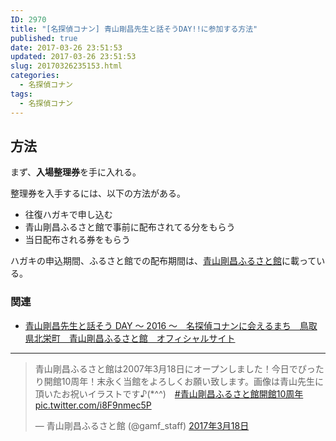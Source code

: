 ```yaml
---
ID: 2970
title: "[名探偵コナン] 青山剛昌先生と話そうDAY!!に参加する方法"
published: true
date: 2017-03-26 23:51:53
updated: 2017-03-26 23:51:53
slug: 20170326235153.html
categories:
  - 名探偵コナン
tags:
  - 名探偵コナン
---
```


<!--more-->

## 方法

まず、<strong>入場整理券</strong>を手に入れる。

整理券を入手するには、以下の方法がある。

- 往復ハガキで申し込む
- 青山剛昌ふるさと館で事前に配布されてる分をもらう
- 当日配布される券をもらう

ハガキの申込期間、ふるさと館での配布期間は、[青山剛昌ふるさと館](http://www.gamf.jp/)に載っている。

### 関連

- [青山剛昌先生と話そう DAY ～ 2016 ～　名探偵コナンに会えるまち　鳥取県北栄町　青山剛昌ふるさと館　オフィシャルサイト](http://www.gamf.jp/2050.html)

---

<blockquote class="twitter-tweet" data-lang="ja"><p lang="ja" dir="ltr">青山剛昌ふるさと館は2007年3月18日にオープンしました！今日でぴったり開館10周年！末永く当館をよろしくお願い致します。画像は青山先生に頂いたお祝いイラストです♪(*^^)　<a href="https://twitter.com/hashtag/%E9%9D%92%E5%B1%B1%E5%89%9B%E6%98%8C%E3%81%B5%E3%82%8B%E3%81%95%E3%81%A8%E9%A4%A8%E9%96%8B%E9%A4%A810%E5%91%A8%E5%B9%B4?src=hash">#青山剛昌ふるさと館開館10周年</a> <a href="https://t.co/i8F9nmec5P">pic.twitter.com/i8F9nmec5P</a></p>— 青山剛昌ふるさと館 (@gamf_staff) <a href="https://twitter.com/gamf_staff/status/842908596081852417">2017年3月18日</a></blockquote>
<script async src="//platform.twitter.com/widgets.js" charset="utf-8"></script>
